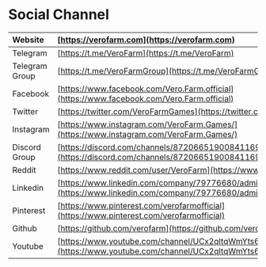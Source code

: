 # Social Channel

| Website | [https://verofarm.com](https://verofarm.com) |
| :--- | :--- |
| Telegram | [https://t.me/VeroFarm](https://t.me/VeroFarm) |
| Telegram Group | [https://t.me/VeroFarmGroup](https://t.me/VeroFarmGroup) |
| Facebook | [https://www.facebook.com/Vero.Farm.official](https://www.facebook.com/Vero.Farm.official) |
| Twitter | [https://twitter.com/VeroFarmGames](https://twitter.com/VeroFarmGames) |
| Instagram | [https://www.instagram.com/VeroFarm.Games/](https://www.instagram.com/VeroFarm.Games/) |
| Discord Group | [https://discord.com/channels/872066519008411699/872066519008411701](https://discord.com/channels/872066519008411699/872066519008411701) |
| Reddit | [https://www.reddit.com/user/VeroFarm](https://www.reddit.com/user/VeroFarm) |
| Linkedin | [https://www.linkedin.com/company/79776680/admin/](https://www.linkedin.com/company/79776680/admin/) |
| Pinterest | [https://www.pinterest.com/verofarmofficial](https://www.pinterest.com/verofarmofficial) |
| Github | [https://github.com/verofarm](https://github.com/verofarm) |
| Youtube | [https://www.youtube.com/channel/UCx2qltqWmYts60KGC4Xxkyg](https://www.youtube.com/channel/UCx2qltqWmYts60KGC4Xxkyg) |

